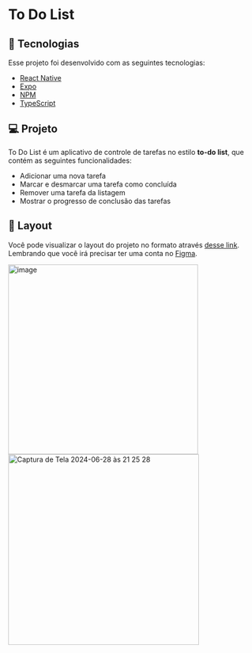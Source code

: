 # To Do List

## 🚀 Tecnologias

Esse projeto foi desenvolvido com as seguintes tecnologias:

- [React Native](https://facebook.github.io/react-native/)
- [Expo](https://expo.io/)
- [NPM](https://www.npmjs.com/)
- [TypeScript](https://www.typescriptlang.org/)

## 💻 Projeto

To Do List é um aplicativo de controle de tarefas no estilo **to-do list**, que contém as seguintes funcionalidades:

- Adicionar uma nova tarefa
- Marcar e desmarcar uma tarefa como concluída
- Remover uma tarefa da listagem
- Mostrar o progresso de conclusão das tarefas

## 🔖 Layout

Você pode visualizar o layout do projeto no formato através [desse link](https://www.figma.com/file/1XfZQGSWk4HWjvwcjd2nOP/ToDo-List/duplicate). Lembrando que você irá precisar ter uma conta no [Figma](http://figma.com/).


<img width="384" alt="image" src="https://github.com/WellyngtonMS/toDo-list/assets/54148100/47009bcd-129a-4607-91c5-5a11798a6087">
<img width="386" alt="Captura de Tela 2024-06-28 às 21 25 28" src="https://github.com/WellyngtonMS/toDo-list/assets/54148100/980e5932-fb02-46f3-9f5a-f69eb7c6f3b1">
